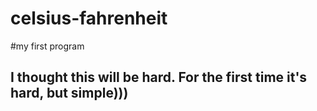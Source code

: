# celsius-fahrenheit

#my first program

## I thought this will be hard. For the first time it's hard, but simple)))
